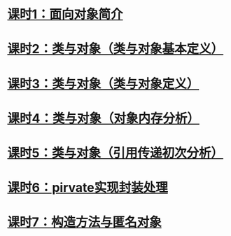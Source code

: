 # [课时1：面向对象简介](aliyunjava2/course1)
# [课时2：类与对象（类与对象基本定义）](aliyunjava2/course2)
# [课时3：类与对象（类与对象定义）](aliyunjava2/course3)
# [课时4：类与对象（对象内存分析）](aliyunjava2/course4)
# [课时5：类与对象（引用传递初次分析）](aliyunjava2/course5)
# [课时6：pirvate实现封装处理](aliyunjava2/course6)
# [课时7：构造方法与匿名对象](aliyunjava2/course7)
